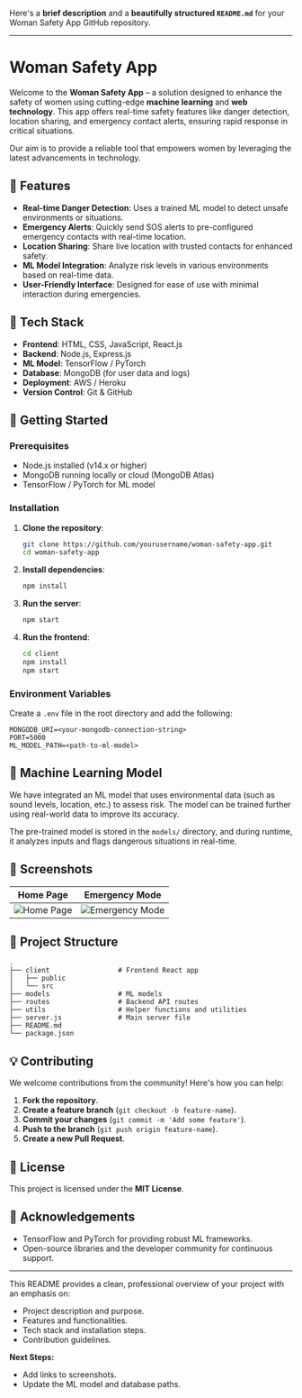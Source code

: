 Here's a **brief description** and a **beautifully structured `README.md`** for your Woman Safety App GitHub repository.

---

# Woman Safety App

Welcome to the **Woman Safety App** – a solution designed to enhance the safety of women using cutting-edge **machine learning** and **web technology**. This app offers real-time safety features like danger detection, location sharing, and emergency contact alerts, ensuring rapid response in critical situations.

Our aim is to provide a reliable tool that empowers women by leveraging the latest advancements in technology.

## 🌟 Features
- **Real-time Danger Detection**: Uses a trained ML model to detect unsafe environments or situations.
- **Emergency Alerts**: Quickly send SOS alerts to pre-configured emergency contacts with real-time location.
- **Location Sharing**: Share live location with trusted contacts for enhanced safety.
- **ML Model Integration**: Analyze risk levels in various environments based on real-time data.
- **User-Friendly Interface**: Designed for ease of use with minimal interaction during emergencies.

## 🔧 Tech Stack
- **Frontend**: HTML, CSS, JavaScript, React.js
- **Backend**: Node.js, Express.js
- **ML Model**: TensorFlow / PyTorch
- **Database**: MongoDB (for user data and logs)
- **Deployment**: AWS / Heroku
- **Version Control**: Git & GitHub

## 🚀 Getting Started
### Prerequisites
- Node.js installed (v14.x or higher)
- MongoDB running locally or cloud (MongoDB Atlas)
- TensorFlow / PyTorch for ML model

### Installation
1. **Clone the repository**:
    ```bash
    git clone https://github.com/yourusername/woman-safety-app.git
    cd woman-safety-app
    ```

2. **Install dependencies**:
    ```bash
    npm install
    ```

3. **Run the server**:
    ```bash
    npm start
    ```

4. **Run the frontend**:
    ```bash
    cd client
    npm install
    npm start
    ```

### Environment Variables
Create a `.env` file in the root directory and add the following:
```
MONGODB_URI=<your-mongodb-connection-string>
PORT=5000
ML_MODEL_PATH=<path-to-ml-model>
```

## 🧠 Machine Learning Model
We have integrated an ML model that uses environmental data (such as sound levels, location, etc.) to assess risk. The model can be trained further using real-world data to improve its accuracy.

The pre-trained model is stored in the `models/` directory, and during runtime, it analyzes inputs and flags dangerous situations in real-time.

## 📱 Screenshots

| Home Page  | Emergency Mode |
| ---------- | -------------- |
| ![Home Page](screenshots/home.png) | ![Emergency Mode](screenshots/emergency.png) |

## 📂 Project Structure
```
.
├── client                 # Frontend React app
│   ├── public
│   └── src
├── models                 # ML models
├── routes                 # Backend API routes
├── utils                  # Helper functions and utilities
├── server.js              # Main server file
├── README.md
└── package.json
```

## 💡 Contributing
We welcome contributions from the community! Here's how you can help:
1. **Fork the repository**.
2. **Create a feature branch** (`git checkout -b feature-name`).
3. **Commit your changes** (`git commit -m 'Add some feature'`).
4. **Push to the branch** (`git push origin feature-name`).
5. **Create a new Pull Request**.

## 📄 License
This project is licensed under the **MIT License**.

## 🙏 Acknowledgements
- TensorFlow and PyTorch for providing robust ML frameworks.
- Open-source libraries and the developer community for continuous support.

---

This README provides a clean, professional overview of your project with an emphasis on:
- Project description and purpose.
- Features and functionalities.
- Tech stack and installation steps.
- Contribution guidelines.

**Next Steps:**
- Add links to screenshots.
- Update the ML model and database paths. 
